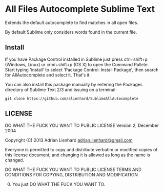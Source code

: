 All Files Autocomplete Sublime Text
===========================================================

Extends the default autocomplete to find matches in all open files.

By default Sublime only considers words found in the current file.


Install
-------

If you have Package Control installed in Sublime just press ctrl+shift+p (Windows, Linux) or cmd+shift+p (OS X) to open the Command Pallete.
Start typing 'install' to select 'Package Control: Install Package', then search for AllAutocomplete and select it. That's it.

You can also install this package manually by entering the Packages directory of Sublime Text 2/3 and issuing on a terminal:

    git clone https://github.com/alienhard/SublimeAllAutocomplete


LICENSE
-------

DO WHAT THE FUCK YOU WANT TO PUBLIC LICENSE
Version 2, December 2004

Copyright (C) 2013 Adrian Lienhard <adrian.lienhard@gmail.com>

Everyone is permitted to copy and distribute verbatim or modified
copies of this license document, and changing it is allowed as long
as the name is changed.

DO WHAT THE FUCK YOU WANT TO PUBLIC LICENSE
TERMS AND CONDITIONS FOR COPYING, DISTRIBUTION AND MODIFICATION

0. You just DO WHAT THE FUCK YOU WANT TO.
